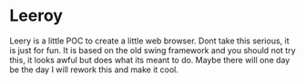 # Leeroy
Leery is a little POC to create a little web browser. Dont take this serious, it is just for fun.
It is based on the old swing framework and you should not try this, it looks awful but does
what its meant to do. Maybe there will one day be the day I will rework this and make it cool.